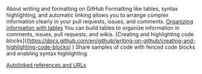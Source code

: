 About writing and formatting on GitHub
Formatting like tables, syntax highlighting, and automatic linking allows you to arrange complex information clearly in your pull requests, issues, and comments.
[Organizing information with tables](https://docs.github.com/en/github/writing-on-github/organizing-information-with-tables)
You can build tables to organize information in comments, issues, pull requests, and wikis.
{Creating and highlighting code blocks]((https://docs.github.com/en/github/writing-on-github/creating-and-highlighting-code-blocks)
)
Share samples of code with fenced code blocks and enabling syntax highlighting.

[Autolinked references and URLs](https://docs.github.com/en/github/writing-on-github/autolinked-references-and-urls)
